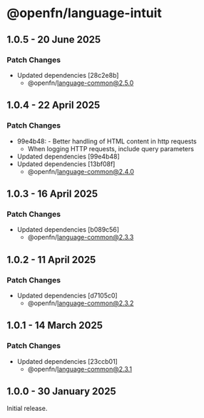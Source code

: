 # @openfn/language-intuit

## 1.0.5 - 20 June 2025

### Patch Changes

- Updated dependencies \[28c2e8b]
  - @openfn/language-common@2.5.0

## 1.0.4 - 22 April 2025

### Patch Changes

- 99e4b48: - Better handling of HTML content in http requests
  - When logging HTTP requests, include query parameters
- Updated dependencies \[99e4b48]
- Updated dependencies \[13bf08f]
  - @openfn/language-common@2.4.0

## 1.0.3 - 16 April 2025

### Patch Changes

- Updated dependencies \[b089c56]
  - @openfn/language-common@2.3.3

## 1.0.2 - 11 April 2025

### Patch Changes

- Updated dependencies \[d7105c0]
  - @openfn/language-common@2.3.2

## 1.0.1 - 14 March 2025

### Patch Changes

- Updated dependencies \[23ccb01]
  - @openfn/language-common@2.3.1

## 1.0.0 - 30 January 2025

Initial release.
